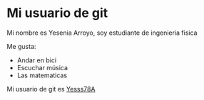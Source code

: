 # Mi usuario de git

Mi nombre es Yesenia Arroyo, soy estudiante de ingenieria fisica 

Me gusta:
- Andar en bici
- Escuchar música
- Las matematicas

Mi usuario de git es [Yesss78A](https://github.com/Yesss78A)
